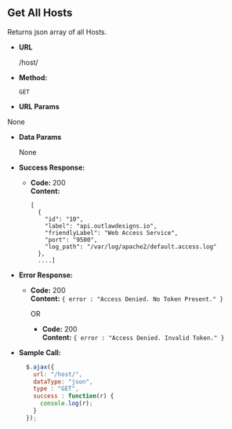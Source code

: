 **Get All Hosts**
----
  Returns json array of all Hosts.

* **URL**

  /host/

* **Method:**

  `GET`

*  **URL Params**

  None

* **Data Params**

  None

* **Success Response:**

  * **Code:** 200 <br />
    **Content:**
    ```
    [
      {
	    "id": "10",
	    "label": "api.outlawdesigns.io",
	    "friendlyLabel": "Web Access Service",
	    "port": "9500",
	    "log_path": "/var/log/apache2/default.access.log"
      },
      ....]
    ```

* **Error Response:**

  * **Code:** 200 <br />
    **Content:** `{ error : "Access Denied. No Token Present." }`

    OR

    * **Code:** 200 <br />
      **Content:** `{ error : "Access Denied. Invalid Token." }`

* **Sample Call:**

  ```javascript
    $.ajax({
      url: "/host/",
      dataType: "json",
      type : "GET",
      success : function(r) {
        console.log(r);
      }
    });
  ```
